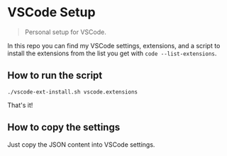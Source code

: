 # VSCode Setup

> Personal setup for VSCode.

In this repo you can find my VSCode settings, extensions, and a script to install the extensions from the list you get with `code --list-extensions`.

## How to run the script

`./vscode-ext-install.sh vscode.extensions`

That's it!

## How to copy the settings

Just copy the JSON content into VSCode settings.
